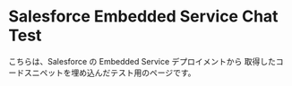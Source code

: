 <html lang="ja">

<body>
  <h1>Salesforce Embedded Service Chat Test</h1>
  <p>
    こちらは、Salesforce の Embedded Service デプロイメントから
    取得したコードスニペットを埋め込んだテスト用のページです。
  </p>

  <script type='text/javascript'>
    function initEmbeddedMessaging() {
      try {
        embeddedservice_bootstrap.settings.language = 'ja'; // For example, enter 'en' or 'en-US'
  
        embeddedservice_bootstrap.init(
          '00DIS000002CjVn',
          'MIAW4',
          'https://daihachi20240927.my.site.com/ESWMIAW41737545576136',
          {
            scrt2URL: 'https://daihachi20240927.my.salesforce-scrt.com'
          }
        );
      } catch (err) {
        console.error('Error loading Embedded Messaging: ', err);
      }
    };
  </script>
  <script type='text/javascript' src='https://daihachi20240927.my.site.com/ESWMIAW41737545576136/assets/js/bootstrap.min.js' onload='initEmbeddedMessaging()'></script>
  

</body>
</html>
